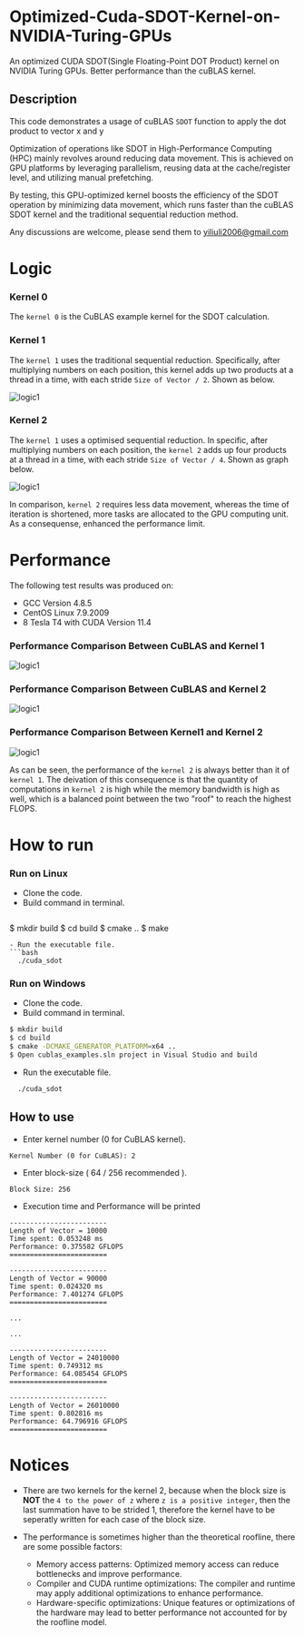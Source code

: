 # Optimized-Cuda-SDOT-Kernel-on-NVIDIA-Turing-GPUs
An optimized CUDA SDOT(Single Floating-Point DOT Product) kernel on NVIDIA Turing GPUs. Better performance than the cuBLAS kernel.
## Description

This code demonstrates a usage of cuBLAS `SDOT` function to apply the dot product to vector x and y

Optimization of operations like SDOT in High-Performance Computing (HPC) mainly revolves around reducing data movement. This is achieved on GPU platforms by leveraging parallelism, reusing data at the cache/register level, and utilizing manual prefetching. 

By testing, this GPU-optimized kernel boosts the efficiency of the SDOT operation by minimizing data movement, which runs faster than the cuBLAS SDOT kernel and the traditional sequential reduction method.

Any discussions are welcome, please send them to yiliuli2006@gmail.com

# Logic
### Kernel 0 
The `kernel 0` is the CuBLAS example kernel for the SDOT calculation. 

### Kernel 1 
The `kernel 1` uses the traditional sequential reduction. Specifically, after multiplying numbers on each position, this kernel adds up two products at a thread in a time, with each stride `Size of Vector / 2`. 
Shown as below. 

![logic1](figs/kernel1logic.png)

### Kernel 2
The `kernel 1` uses a optimised sequential reduction. In specific, after multiplying numbers on each position, the `kernel 2` adds up four products at a thread in a time, with each stride `Size of Vector / 4`. 
Shown as graph below. 

![logic1](figs/kernel2logic.png)

In comparison, `kernel 2` requires less data movement, whereas the time of iteration is shortened, more tasks are allocated to the GPU computing unit. As a consequense, enhanced the performance limit.



# Performance
The following test results was produced on:
- GCC Version 4.8.5
- CentOS Linux 7.9.2009
- 8 Tesla T4 with CUDA Version 11.4

### Performance Comparison Between CuBLAS and Kernel 1 
![logic1](figs/cbv1.png)

### Performance Comparison Between CuBLAS and Kernel 2 
![logic1](figs/cbv2.png)

### Performance Comparison Between Kernel1 and Kernel 2
![logic1](figs/1V2.png)

As can be seen, the performance of the `kernel 2` is always better than it of `kernel 1`. The deivation of this consequence is that the quantity of computations in `kernel 2` is high while the memory bandwidth is high as well, which is a balanced point between the two "roof" to reach the highest FLOPS.



# How to run

### Run on Linux
- Clone the code.
- Build command in terminal.
    ```bash
$ mkdir build
$ cd build
$ cmake ..
$ make
```
- Run the executable file.
```bash
  ./cuda_sdot
```

### Run on Windows

- Clone the code.
- Build command in terminal.
```bash
$ mkdir build
$ cd build
$ cmake -DCMAKE_GENERATOR_PLATFORM=x64 ..
$ Open cublas_examples.sln project in Visual Studio and build
```
- Run the executable file.
```bash
  ./cuda_sdot
```


## How to use
- Enter kernel number (0 for CuBLAS kernel).
```
Kernel Number (0 for CuBLAS): 2
```
- Enter block-size ( 64 / 256 recommended ).
```
Block Size: 256
```

- Execution time and Performance will be printed

```
------------------------
Length of Vector = 10000
Time spent: 0.053248 ms
Performance: 0.375582 GFLOPS
========================

------------------------
Length of Vector = 90000
Time spent: 0.024320 ms
Performance: 7.401274 GFLOPS
========================

...

...

------------------------
Length of Vector = 24010000
Time spent: 0.749312 ms
Performance: 64.085454 GFLOPS
========================

------------------------
Length of Vector = 26010000
Time spent: 0.802816 ms
Performance: 64.796916 GFLOPS
========================
```


# Notices 
- There are two kernels for the kernel 2, because when the block size is **NOT** the `4 to the power of z` where `z is a positive integer`, then the last summation have to be strided 1, therefore the kernel have to be seperatly written for each case of the block size.

- The performance is sometimes higher than the theoretical roofline, there are some possible factors:
    - Memory access patterns: Optimized memory access can reduce bottlenecks and improve performance.
    - Compiler and CUDA runtime optimizations: The compiler and runtime may apply additional optimizations to enhance performance.
    - Hardware-specific optimizations: Unique features or optimizations of the hardware may lead to better performance not accounted for by the roofline model.
